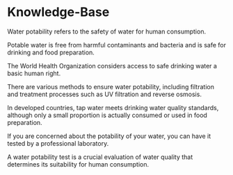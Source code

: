 # Knowledge-Base

Water potability refers to the safety of water for human consumption.

Potable water is free from harmful contaminants and bacteria and is safe for drinking and food preparation.

The World Health Organization considers access to safe drinking water a basic human right.

There are various methods to ensure water potability, including filtration and treatment processes such as UV filtration and reverse osmosis.

In developed countries, tap water meets drinking water quality standards, although only a small proportion is actually consumed or used in food preparation.

If you are concerned about the potability of your water, you can have it tested by a professional laboratory.

A water potability test is a crucial evaluation of water quality that determines its suitability for human consumption.
